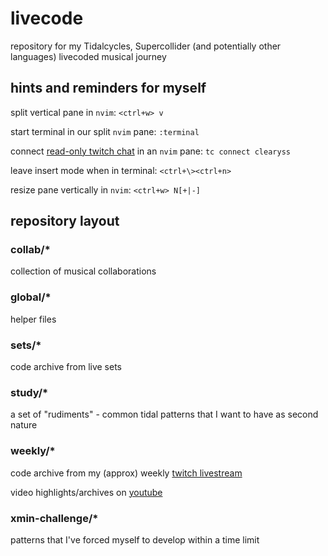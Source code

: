 # livecode
repository for my Tidalcycles, Supercollider (and potentially other languages) livecoded musical journey

## hints and reminders for myself

split vertical pane in `nvim`: `<ctrl+w> v`

start terminal in our split `nvim` pane: `:terminal` 

connect [read-only twitch chat](https://github.com/dongy7/twitch-chat-cli) in an `nvim` pane: `tc connect clearyss`

leave insert mode when in terminal: `<ctrl+\><ctrl+n>`

resize pane vertically in `nvim`: `<ctrl+w> N[+|-]`

## repository layout

### collab/*

collection of musical collaborations

### global/*

helper files

### sets/*

code archive from live sets

### study/*

a set of "rudiments" - common tidal patterns that I want to have as second nature

### weekly/*

code archive from my (approx) weekly [twitch livestream](https://twitch.tv/clearyss)

video highlights/archives on [youtube](https://www.youtube.com/channel/UC2p7hQGQ7BG1UUQjEqHHvVA?view_as=subscriber)

### xmin-challenge/*

patterns that I've forced myself to develop within a time limit
